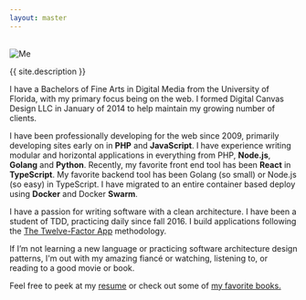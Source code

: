 ```yaml
---
layout: master
---
```


<br />

<img id="photo-of-me" alt="Me" />

<script>
    var myArray = [
      "/assets/misc/about/us.png",
      "/assets/misc/about/codecraft-2018.jpg",
      "/assets/misc/about/colorado-2018.jpg",
    ];
    var randomPictureLink = myArray[Math.floor(Math.random()*myArray.length)];
    var picture = document.getElementById("photo-of-me");
    picture.src = randomPictureLink;
</script>

{{ site.description }}

I have a Bachelors of Fine Arts in Digital Media from the University of Florida, with my primary focus being on the web. I formed Digital Canvas Design LLC in January of 2014 to help maintain my growing number of clients.

I have been professionally developing for the web since 2009, primarily developing sites early on in **PHP** and **JavaScript**. I have experience writing modular and horizontal applications in everything from PHP, **Node.js**, **Golang** and **Python**. Recently, my favorite front end tool has been **React** in **TypeScript**. My favorite backend tool has been Golang (so small) or Node.js (so easy) in TypeScript. I have migrated to an entire container based deploy using **Docker** and Docker **Swarm**. 

I have a passion for writing software with a clean architecture. I have been a student of TDD, practicing daily since fall 2016. I build applications following the [The Twelve-Factor App](https://12factor.net/) methodology.

If I’m not learning a new language or practicing software architecture design patterns, I'm out with my amazing fiancé or watching, listening to, or reading to a good movie or book. 

Feel free to peek at my [resume](./resume) or check out some of [my favorite books.](https://www.goodreads.com/jasonraimondi)

<!-- 

Oh, hello there. 

This wasnt really meant for you, but I can see why you might think it was. One day (hopefully soon) I will update this and either add some cool stuff to the console or more information about my technical skills in the comments, this was just text that I didnt want to lose to VC and forget it existed.

This text:

The Event Farm API was rewritten using TDD practices, and has maintained an 85% coverage on a roughly 200K+ (circa spring 2018) and growing LOC Rest API written in PHP 7.1 using **Domain Driven Design** and a Command/Query JSON REST API. 

--> 

<br>
<br>

